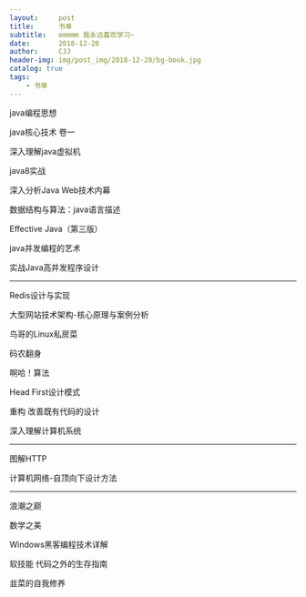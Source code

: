 ```yaml
---
layout:     post
title:      书单
subtitle:   emmmm 我永远喜欢学习~
date:       2018-12-20
author:     CJJ
header-img: img/post_img/2018-12-20/bg-book.jpg
catalog: true
tags:
    - 书单
---
```





java编程思想

java核心技术 卷一

深入理解java虚拟机

java8实战

深入分析Java Web技术内幕

数据结构与算法：java语言描述

Effective Java（第三版）

java并发编程的艺术

实战Java高并发程序设计

---

Redis设计与实现

大型网站技术架构-核心原理与案例分析

鸟哥的Linux私房菜

码农翻身

啊哈！算法

Head First设计模式

重构 改善既有代码的设计

深入理解计算机系统

---

图解HTTP

计算机网络-自顶向下设计方法

---

浪潮之巅

数学之美

Windows黑客编程技术详解

软技能 代码之外的生存指南

韭菜的自我修养